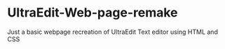 # UltraEdit-Web-page-remake
Just a basic webpage recreation of UltraEdit Text editor using HTML and CSS
